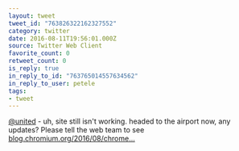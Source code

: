```yaml
---
layout: tweet
tweet_id: "763826322162327552"
category: twitter
date: 2016-08-11T19:56:01.000Z
source: Twitter Web Client
favorite_count: 0
retweet_count: 0
is_reply: true
in_reply_to_id: "763765014557634562"
in_reply_to_user: petele
tags:
- tweet
---
```


[@united](https://twitter.com/@united) - uh, site still isn't working. headed to the airport now, any updates? Please tell the web team to see [blog.chromium.org/2016/08/chrome…](http://blog.chromium.org/2016/08/chrome-53-beta-shadow-dom.html)
